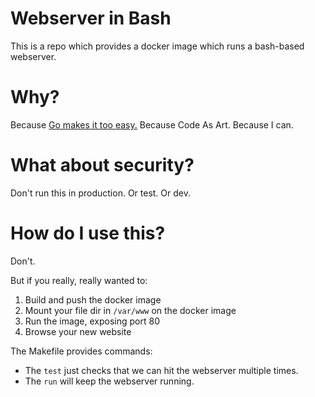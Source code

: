 # Webserver in Bash

This is a repo which provides a docker image which runs a bash-based webserver.

# Why?

Because [Go makes it too easy.](https://yourbasic.org/golang/http-server-example/)
Because Code As Art.
Because I can.

# What about security?

Don't run this in production. Or test. Or dev. 

# How do I use this?

Don't.

But if you really, really wanted to:

1. Build and push the docker image
2. Mount your file dir in `/var/www` on the docker image
3. Run the image, exposing port 80
4. Browse your new website

The Makefile provides commands:
- The `test` just checks that we can hit the webserver multiple times.
- The `run` will keep the webserver running.
